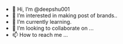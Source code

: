 - 👋 Hi, I’m @deepshu001
- 👀 I’m interested in making post of brands..
- 🌱 I’m currently learning.
- 💞️ I’m looking to collaborate on ...
- 📫 How to reach me ...

<!---
deepshu001/deepshu001 is a ✨ special ✨ repository because its `README.md` (this file) appears on your GitHub profile.
You can click the Preview link to take a look at your changes.
--->
